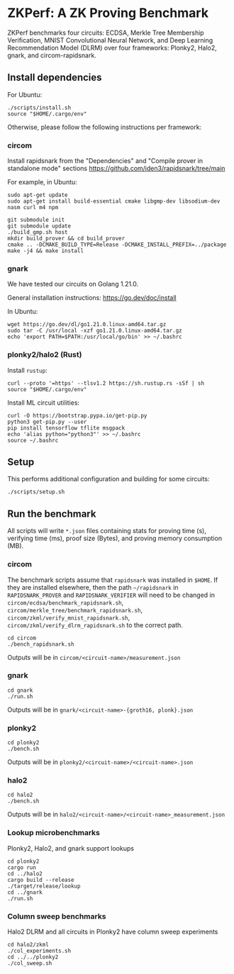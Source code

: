 # ZKPerf: A ZK Proving Benchmark

ZKPerf benchmarks four circuits: ECDSA, Merkle Tree Membership Verification,
MNIST Convolutional Neural Network, and Deep Learning Recommendation Model
(DLRM) over four frameworks: Plonky2, Halo2, gnark, and circom-rapidsnark.

## Install dependencies

For Ubuntu:

```
./scripts/install.sh
source "$HOME/.cargo/env"
```

Otherwise, please follow the following instructions per framework:

### circom

Install rapidsnark from the "Dependencies" and "Compile prover in standalone
mode" sections https://github.com/iden3/rapidsnark/tree/main

For example, in Ubuntu:

```
sudo apt-get update
sudo apt-get install build-essential cmake libgmp-dev libsodium-dev nasm curl m4 npm

git submodule init
git submodule update
./build_gmp.sh host
mkdir build_prover && cd build_prover
cmake .. -DCMAKE_BUILD_TYPE=Release -DCMAKE_INSTALL_PREFIX=../package
make -j4 && make install
```

### gnark

We have tested our circuits on Golang 1.21.0.

General installation instructions: https://go.dev/doc/install

In Ubuntu:

```
wget https://go.dev/dl/go1.21.0.linux-amd64.tar.gz
sudo tar -C /usr/local -xzf go1.21.0.linux-amd64.tar.gz
echo 'export PATH=$PATH:/usr/local/go/bin' >> ~/.bashrc
```

### plonky2/halo2 (Rust)

Install `rustup`:

```
curl --proto '=https' --tlsv1.2 https://sh.rustup.rs -sSf | sh
source "$HOME/.cargo/env"
```

Install ML circuit utilities:

```
curl -O https://bootstrap.pypa.io/get-pip.py
python3 get-pip.py --user
pip install tensorflow tflite msgpack
echo 'alias python="python3"' >> ~/.bashrc
source ~/.bashrc
```

## Setup

This performs additional configuration and building for some circuits:

```
./scripts/setup.sh
```

## Run the benchmark

All scripts will write `*.json` files containing stats for proving time (s),
verifying time (ms), proof size (Bytes), and proving memory consumption (MB).

### circom

The benchmark scripts assume that `rapidsnark` was installed in `$HOME`. If they
are installed elsewhere, then the path `~/rapidsnark` in `RAPIDSNARK_PROVER` and
`RAPIDSNARK_VERIFIER` will need to be changed in
`circom/ecdsa/benchmark_rapidsnark.sh`,
`circom/merkle_tree/benchmark_rapidsnark.sh`,
`circom/zkml/verify_mnist_rapidsnark.sh`,
`circom/zkml/verify_dlrm_rapidsnark.sh` to the correct path.

```
cd circom
./bench_rapidsnark.sh
```

Outputs will be in `circom/<circuit-name>/measurement.json`

### gnark

```
cd gnark
./run.sh
```

Outputs will be in `gnark/<circuit-name>-{groth16, plonk}.json`

### plonky2

```
cd plonky2
./bench.sh
```

Outputs will be in `plonky2/<circuit-name>/<circuit-name>.json`

### halo2

```
cd halo2
./bench.sh
```

Outputs will be in `halo2/<circuit-name>/<circuit-name>_measurement.json`

### Lookup microbenchmarks

Plonky2, Halo2, and gnark support lookups

```
cd plonky2
cargo run
cd ../halo2
cargo build --release
./target/release/lookup
cd ../gnark
./run.sh
```

### Column sweep benchmarks

Halo2 DLRM and all circuits in Plonky2 have column sweep experiments

```
cd halo2/zkml
./col_experiments.sh
cd ../../plonky2
./col_sweep.sh
```
